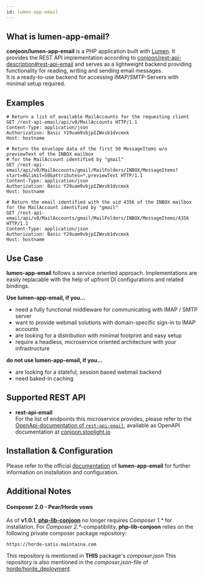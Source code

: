 ```yaml
---
id: lumen-app-email
---
```


## What is lumen-app-email?
**conjoon/lumen-app-email** is a PHP application built with [Lumen](https://lumen.laravel.com).
It provides the REST API implementation according to [conjoon\/rest-api-description\#rest-api-email](conjoon/rest-api-description)
and serves as a lightweight backend providing functionality for reading, writing and sending email messages.
<br />
It is a ready-to-use backend for accessing IMAP/SMTP-Servers with minimal setup required.

## Examples

````http request
# Return a list of available MailAccounts for the requesting client
GET /rest-api-email/api/v0/MailAccounts HTTP/1.1
Content-Type: application/json
Authorization: Basic Y29uam9vbjpIZWxsb1dvcmxk
Host: hostname

# Return the envelope data of the first 50 MessageItems w/o previewText of the INBOX mailbox
# for the MailAccount identified by "gmail"
GET /rest-api-email/api/v0/MailAccounts/gmail/MailFolders/INBOX/MessageItems?start=0&limit=50&attributes=*,previewText HTTP/1.1
Content-Type: application/json
Authorization: Basic Y29uam9vbjpIZWxsb1dvcmxk
Host: hostname

# Return the email identified with the uid 4356 of the INBOX mailbox for the MailAccount identified by "gmail"
GET /rest-api-email/api/v0/MailAccounts/gmail/MailFolders/INBOX/MessageItems/4356 HTTP/1.1
Content-Type: application/json
Authorization: Basic Y29uam9vbjpIZWxsb1dvcmxk
Host: hostname
````


## Use Case

**lumen-app-email** follows a service oriented approach. Implementations are easily replacable with the help of upfront DI configurations and related bindings. 

**Use lumen-app-email, if you...**
- need a fully functional middleware for communicating with IMAP / SMTP server
- want to provide webmail solutions with domain-specific sign-in to IMAP accounts
- are looking for a distribution with minimal footprint and easy setup
- require a headless, microservice oriented architecture with your infrastructure 

**do not use lumen-app-email, if you...**
 - are looking for a stateful, session based webmail backend
 - need baked-in caching


## Supported REST API
* **rest-api-email**
  <br />For the list of endpoints this microservice provides, please refer to the 
  [OpenApi-documentation of `rest-api-email`](https://github.com/conjoon/rest-api-description), available as OpenAPI documentation at [conjoon.stoplight.io](https://conjoon.stoplight.io/docs/rest-api-description/)

## Installation & Configuration
Please refer to the official [documentation](./docs) of **lumen-app-email** for further information on installation and configuration.

## Additional Notes
#### Composer 2.0 - Pear/Horde vows
As of **v1.0.1**, **[php-lib-conjoon](conjoon/php-lib-conjoon)** no longer requires _Composer 1.*_ for installation.
For _Composer 2.*_-compatibility, **php-lib-conjoon** relies on the following private composer
package repository:

```
https://horde-satis.maintaina.com
```
This repository is mentioned in **THIS** package's _composer.json_
This repository is also mentioned in the _composer.json_-file of
[horde\/horde_deployment](https://github.com/horde/horde-deployment/blob/master/composer.json).
